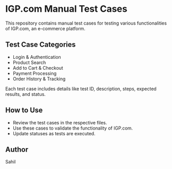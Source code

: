 # IGP.com Manual Test Cases

This repository contains manual test cases for testing various functionalities of IGP.com, an e-commerce platform.  

## Test Case Categories
- Login & Authentication  
- Product Search  
- Add to Cart & Checkout  
- Payment Processing  
- Order History & Tracking  

Each test case includes details like test ID, description, steps, expected results, and status.

## How to Use
- Review the test cases in the respective files.
- Use these cases to validate the functionality of IGP.com.
- Update statuses as tests are executed.

## Author
Sahil
